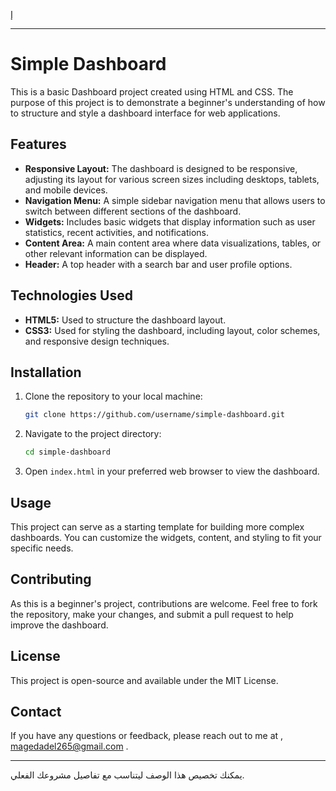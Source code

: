 إ

---

# Simple Dashboard

This is a basic Dashboard project created using HTML and CSS. The purpose of this project is to demonstrate a beginner's understanding of how to structure and style a dashboard interface for web applications.

## Features

- **Responsive Layout:** The dashboard is designed to be responsive, adjusting its layout for various screen sizes including desktops, tablets, and mobile devices.
- **Navigation Menu:** A simple sidebar navigation menu that allows users to switch between different sections of the dashboard.
- **Widgets:** Includes basic widgets that display information such as user statistics, recent activities, and notifications.
- **Content Area:** A main content area where data visualizations, tables, or other relevant information can be displayed.
- **Header:** A top header with a search bar and user profile options.

## Technologies Used

- **HTML5:** Used to structure the dashboard layout.
- **CSS3:** Used for styling the dashboard, including layout, color schemes, and responsive design techniques.

## Installation

1. Clone the repository to your local machine:
   ```bash
   git clone https://github.com/username/simple-dashboard.git
   ```
2. Navigate to the project directory:
   ```bash
   cd simple-dashboard
   ```
3. Open `index.html` in your preferred web browser to view the dashboard.

## Usage

This project can serve as a starting template for building more complex dashboards. You can customize the widgets, content, and styling to fit your specific needs.

## Contributing

As this is a beginner's project, contributions are welcome. Feel free to fork the repository, make your changes, and submit a pull request to help improve the dashboard.

## License

This project is open-source and available under the MIT License.

## Contact

If you have any questions or feedback, please reach out to me at ,
magedadel265@gmail.com .

---

يمكنك تخصيص هذا الوصف ليتناسب مع تفاصيل مشروعك الفعلي.
